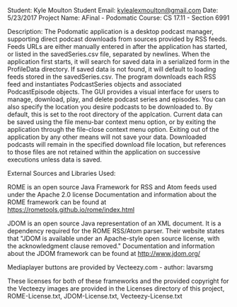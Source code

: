 Student: Kyle Moulton
Student Email: kylealexmoulton@gmail.com
Date: 5/23/2017
Project Name: AFinal - Podomatic
Course: CS 17.11 - Section 6991

Description:
    The Podomatic application is a desktop podcast manager, supporting direct podcast downloads from sources provided by
RSS feeds. Feeds URLs are either manually entered in after the application has started, or listed in the savedSeries.csv
file, separated by newlines. When the application first starts, it will search for saved data in a serialized form in the
ProfileData directory. If saved data is not found, it will default to loading feeds stored in the savedSeries.csv. The
program downloads each RSS feed and instantiates PodcastSeries objects and associated PodcastEpisode objects.
    The GUI provides a visual interface for users to manage, download, play, and delete podcast series and episodes. You
can also specify the location you desire podcasts to be downloaded to. By default, this is set to the root directory of
the applcation.
    Current data can be saved using the file menu-bar context menu option, or by exiting the application through the
file-close context menu option. Exiting out of the application by any other means will not save your data. Downloaded
podcasts will remain in the specified download file location, but references to those files are not retained within the
application on successive executions unless data is saved.


External Sources and Libraries Used:

ROME is an open source Java Framework for RSS and Atom feeds used under the
Apache 2.0 license
Documentation and information about the ROME framework can be found at https://rometools.github.io/rome/index.html

JDOM is an open source Java representation of an XML document. It is a dependency required for the ROME RSS/Atom parser.
Their website states that "JDOM is available under an Apache-style open source license, with the acknowledgment clause
removed."
Documentation and information about the JDOM framework can be found at http://www.jdom.org/

Mediaplayer buttons are provided by Vecteezy.com - author: lavarsmg

These licenses for both of these frameworks and the provided copyright for the Vecteezy images are provided in the
Licenses directory of this project, ROME-License.txt, JDOM-License.txt, Vecteezy-License.txt
